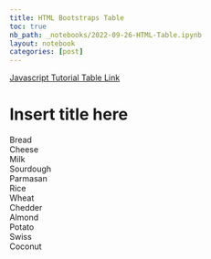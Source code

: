 ```yaml
---
title: HTML Bootstraps Table
toc: true
nb_path: _notebooks/2022-09-26-HTML-Table.ipynb
layout: notebook
categories: [post]
---
```


<a href="https://keiraokimoto.github.io/Fastpages/techtalk/javascript">Javascript Tutorial Table Link</a>

<link href="https://cdn.jsdelivr.net/npm/bootstrap@5.0.2/dist/css/bootstrap.min.css" rel="stylesheet" integrity="sha384-EVSTQN3/azprG1Anm3QDgpJLIm9Nao0Yz1ztcQTwFspd3yD65VohhpuuCOmLASjC" crossorigin="anonymous">

<!doctype html>
<html lang="en">
  <head>
    <meta charset="utf-8">
    <meta name="viewport" content="width=device-width, initial-scale=1">

  <link href="https://cdn.jsdelivr.net/npm/bootstrap@5.0.2/dist/css/bootstrap.min.css" rel="stylesheet" integrity="sha384-EVSTQN3/azprG1Anm3QDgpJLIm9Nao0Yz1ztcQTwFspd3yD65VohhpuuCOmLASjC" crossorigin="anonymous">

   <title>Insert title here </title>
  </head>
  <body>
    <h1>Insert title here</h1>

   <script src="https://cdn.jsdelivr.net/npm/bootstrap@5.0.2/dist/js/bootstrap.bundle.min.js" integrity="sha384-MrcW6ZMFYlzcLA8Nl+NtUVF0sA7MsXsP1UyJoMp4YLEuNSfAP+JcXn/tWtIaxVXM" crossorigin="anonymous"></script>
   
   <script src="https://cdn.jsdelivr.net/npm/@popperjs/core@2.9.2/dist/umd/popper.min.js" integrity="sha384-IQsoLXl5PILFhosVNubq5LC7Qb9DXgDA9i+tQ8Zj3iwWAwPtgFTxbJ8NT4GN1R8p" crossorigin="anonymous"></script>
   <script src="https://cdn.jsdelivr.net/npm/bootstrap@5.0.2/dist/js/bootstrap.min.js" integrity="sha384-cVKIPhGWiC2Al4u+LWgxfKTRIcfu0JTxR+EQDz/bgldoEyl4H0zUF0QKbrJ0EcQF" crossorigin="anonymous"></script>
  </body>
</html>

<div class="container">
  <div class="row row-cols-3">
     <div class="col">
      Bread
    </div>
    <div class="col">
      Cheese
    </div>
    <div class="col">
      Milk
    </div>
    <div class="col">
      Sourdough
    </div>
    <div class="col">
      Parmasan
    </div>
    <div class="col">
      Rice
    </div>
    <div class="col">
      Wheat
    </div>
    <div class="col">
      Chedder
    </div>
    <div class="col">
      Almond
    </div>
    <div class="col">
      Potato
    </div>
    <div class="col">
      Swiss
    </div>
    <div class="col">
      Coconut
    </div>
  </div>
</div>
